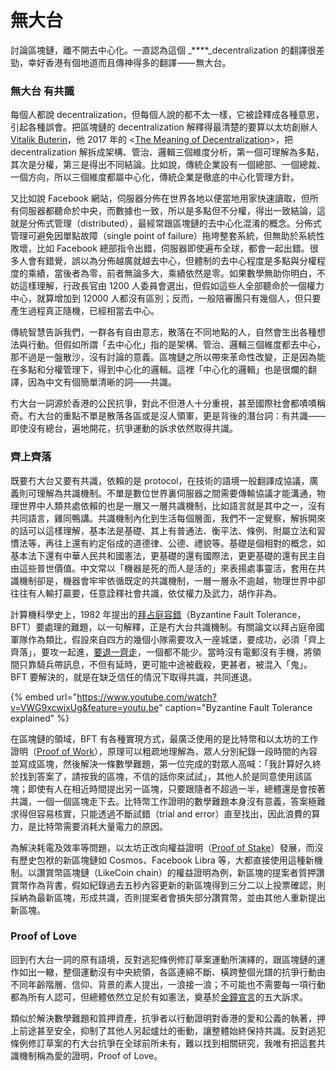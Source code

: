 # 無大台

討論區塊鏈，離不開去中心化。一直認為這個 _****_decentralization 的翻譯很差勁，幸好香港有個地道而且傳神得多的翻譯 —— 無大台。

### 無大台 有共識

每個人都說 decentralization，但每個人說的都不太一樣，它被詮釋成各種意思，引起各種誤會。把區塊鏈的 decentralization 解釋得最清楚的要算以太坊創辦人 [Vitalik Buterin](https://en.wikipedia.org/wiki/Vitalik_Buterin)，他 2017 年的 &lt;[The Meaning of Decentralization](https://medium.com/@VitalikButerin/the-meaning-of-decentralization-a0c92b76a274)&gt;，把 decentralization 解拆成架構、管治、邏輯三個維度分析，第一個可理解為多點，其次是分權，第三是得出不同結論。比如說，傳統企業設有一個總部、一個總裁、一個方向，所以三個維度都屬中心化，傳統企業是徹底的中心化管理方針。

又比如說 Facebook 網站，伺服器分佈在世界各地以便當地用家快速讀取，但所有伺服器都聽命於中央，而數據也一致，所以是多點但不分權，得出一致結論，這就是分佈式管理（distributed），最經常跟區塊鏈的去中心化混淆的概念。分佈式管理可避免因單點故障（single point of failure）拖垮整套系統，但無助於系統性敗壞，比如 Facebook 總部指令出錯，伺服器即使遍布全球，都會一起出錯。很多人會有錯覺，誤以為分佈越廣就越去中心，但體制的去中心程度是多點與分權程度的乘績，當後者為零，前者無論多大，乘績依然是零。如果數學無助你明白，不妨這樣理解，行政長官由 1200 人委員會選出，但假如這些人全部聽命於一個權力中心，就算增加到 12000 人都沒有區別；反而，一般陪審團只有幾個人，但只要產生過程真正隨機，已經相當去中心。

傳統智慧告訴我們，一群各有自由意志，散落在不同地點的人，自然會生出各種想法與行動。但假如所謂「去中心化」指的是架構、管治、邏輯三個維度都去中心，那不過是一盤散沙，沒有討論的意義。區塊鏈之所以帶來革命性改變，正是因為能在多點和分權管理下，得到中心化的邏輯。這裡「中心化的邏輯」也是很爛的翻譯，因為中文有個簡單清晰的詞——共識。

冇大台一詞源於香港的公民抗爭，對此不但港人十分重視，甚至國際社會都嘖嘖稱奇。冇大台的重點不單是散落各區或是沒人領軍，更是背後的潛台詞：有共識——即使沒有總台，遍地開花，抗爭運動的訴求依然取得共識。

### 齊上齊落

既要冇大台又要有共識，依賴的是 protocol，在技術的語境一般翻譯成協議，廣義則可理解為共識機制。不單是數位世界裏伺服器之間需要傳輸協議才能溝通，物理世界中人類共處依賴的也是一層又一層共識機制，比如語言就是其中之一，沒有共同語言，雞同鴨講。共識機制內化到生活每個層面，我們不一定覺察，解拆開來的話可以這樣理解，基本法是基礎、其上有普通法、衡平法、條例、附屬立法和習慣法等，再往上還有約定俗成的道德律、公德、禮貌等。基礎是個相對的概念，如基本法下還有中華人民共和國憲法，更基礎的還有國際法，更更基礎的還有民主自由這些普世價值。中文常以「機器是死的而人是活的」來表揚處事靈活，套用在共識機制卻是，機器會牢牢依循既定的共識機制，一層一層永不逾越，物理世界中卻往往有人輸打贏要，任意詮釋社會共識，依仗權力及武力，胡作非為。

計算機科學史上，1982 年提出的[拜占庭容錯](https://youtu.be/VWG9xcwjxUg)（Byzantine Fault Tolerance，BFT）要處理的難題，以一句解釋，正是冇大台共識機制。有關論文以拜占庭帝國軍隊作為類比，假設來自四方的幾個小隊需要攻入一座城堡，要成功，必須「齊上齊落」，要攻一起進，[要退一齊走](https://thestandnews.com/politics/%E4%BD%94%E9%A0%98%E7%AB%8B%E6%B3%95%E6%9C%83-%E5%A0%85%E6%8C%81-%E4%B8%80%E9%BD%8A%E8%B5%B0-%E6%95%B8%E5%8D%81%E7%A4%BA%E5%A8%81%E8%80%85%E5%86%92%E6%B8%85%E5%A0%B4%E6%AD%BB%E7%B7%9A-%E9%87%8D%E8%BF%94%E6%9C%83%E8%AD%B0%E5%BB%B3%E5%8B%B8%E9%9B%A2%E7%95%99%E5%AE%88%E8%80%85/)，一個都不能少。當時沒有電郵沒有手機，將領間只靠騎兵帶訊息，不但有延時，更可能中途被截殺，更甚者，被混入「鬼」。BFT 要解決的，就是在缺乏信任的情況下取得共識，共同進退。

{% embed url="https://www.youtube.com/watch?v=VWG9xcwjxUg&feature=youtu.be" caption="Byzantine Fault Tolerance explained" %}

在區塊鏈的領域，BFT 有各種實現方式，最廣泛使用的是比特幣和以太坊的工作證明（[Proof of Work](https://en.wikipedia.org/wiki/Proof_of_work)），原理可以粗疏地理解為，眾人分別紀錄一段時間的內容並寫成區塊，然後解決一條數學難題，第一位完成的對眾人高喊：「我計算好久終於找到答案了，請按我的區塊，不信的話你來試試」，其他人於是同意使用該區塊；即使有人在相近時間提出另一區塊，只要跟隨者不超過一半，總體還是會按著共識，一個一個區塊走下去。比特幣工作證明的數學難題本身沒有意義，答案極難求得但容易核實，只能透過不斷試錯（trial and error）直至找出，因此浪費的算力，是比特幣需要消耗大量電力的原因。

為解決耗電及效率等問題，以太坊正改向權益證明（[Proof of Stake](https://en.wikipedia.org/wiki/Proof_of_stake)）發展，而沒有歷史包袱的新區塊鏈如 Cosmos、Facebook Libra 等，大都直接使用這種新機制。以讚賞幣區塊鏈（LikeCoin chain）的權益證明為例，新區塊的提案者質押讚賞幣作為背書，假如紀錄過去五秒內容更新的新區塊得到三分二以上投票確認，則採納為最新區塊，形成共識，否則提案者會損失部分讚賞幣，並由其他人重新提出新區塊。

### Proof of Love

回到冇大台一詞的原有語境，反對逃犯條例修訂草案運動所演繹的，跟區塊鏈的運作如出一轍，整個運動沒有中央統領，各區連綿不斷、橫跨整個光譜的抗爭行動由不同年齡階層、信仰、背景的素人提出，一浪接一浪；不可能也不需要每一項行動都為所有人認可，但總體依然立足於有如憲法，奠基於[金鐘宣言](https://www.inmediahk.net/node/1065302)的五大訴求。

類似於解決數學難題和質押資產，抗爭者以行動證明對香港的愛和公義的執著，押上前途甚至安全，抑制了其他人另起爐灶的衝動，讓整體始終保持共識。反對逃犯條例修訂草案的冇大台抗爭在全球前所未有，難以找到相關研究，我唯有把這套共識機制稱為愛的證明，Proof of Love。

#### 

